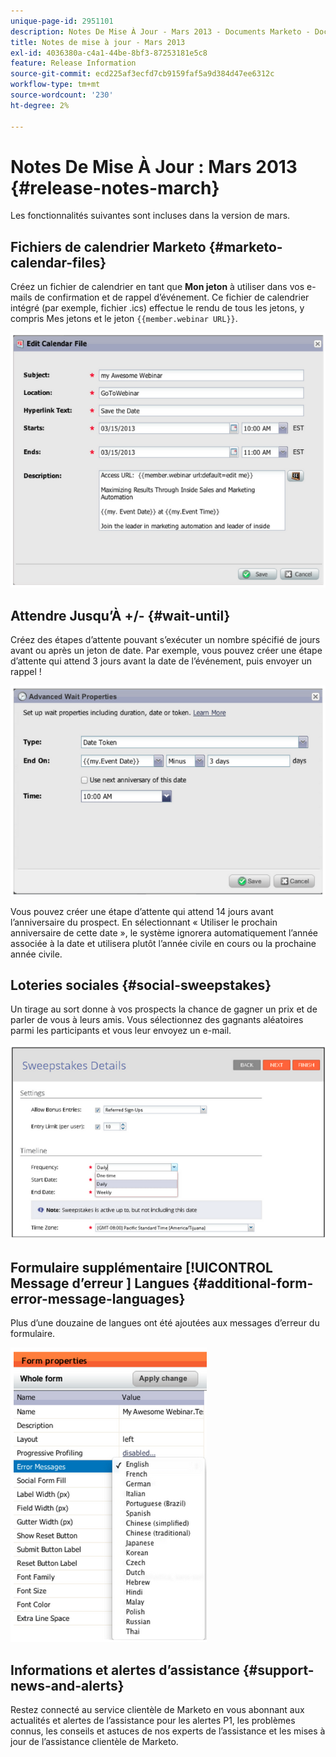 ```yaml
---
unique-page-id: 2951101
description: Notes De Mise À Jour - Mars 2013 - Documents Marketo - Documentation Du Produit
title: Notes de mise à jour - Mars 2013
exl-id: 4036380a-c4a1-44be-8bf3-87253181e5c8
feature: Release Information
source-git-commit: ecd225af3ecfd7cb9159faf5a9d384d47ee6312c
workflow-type: tm+mt
source-wordcount: '230'
ht-degree: 2%

---
```


# Notes De Mise À Jour : Mars 2013 {#release-notes-march}

Les fonctionnalités suivantes sont incluses dans la version de mars.

## Fichiers de calendrier Marketo {#marketo-calendar-files}

Créez un fichier de calendrier en tant que **Mon jeton** à utiliser dans vos e-mails de confirmation et de rappel d’événement. Ce fichier de calendrier intégré (par exemple, fichier .ics) effectue le rendu de tous les jetons, y compris Mes jetons et le jeton `{{member.webinar URL}}`.

![](assets/image2014-9-22-15-3a35-3a24.png)

## Attendre Jusqu’À +/- {#wait-until}

Créez des étapes d’attente pouvant s’exécuter un nombre spécifié de jours avant ou après un jeton de date. Par exemple, vous pouvez créer une étape d’attente qui attend 3 jours avant la date de l’événement, puis envoyer un rappel !

![](assets/image2014-9-22-15-3a35-3a44.png)

Vous pouvez créer une étape d’attente qui attend 14 jours avant l’anniversaire du prospect. En sélectionnant « Utiliser le prochain anniversaire de cette date », le système ignorera automatiquement l’année associée à la date et utilisera plutôt l’année civile en cours ou la prochaine année civile.

## Loteries sociales {#social-sweepstakes}

Un tirage au sort donne à vos prospects la chance de gagner un prix et de parler de vous à leurs amis. Vous sélectionnez des gagnants aléatoires parmi les participants et vous leur envoyez un e-mail.

![](assets/image2014-9-22-15-3a36-3a55.png)

## Formulaire supplémentaire [!UICONTROL &#x200B; Message d’erreur &#x200B;] Langues {#additional-form-error-message-languages}

Plus d’une douzaine de langues ont été ajoutées aux messages d’erreur du formulaire.

![](assets/image2014-9-22-15-3a37-3a25.png)

## Informations et alertes d’assistance {#support-news-and-alerts}

Restez connecté au service clientèle de Marketo en vous abonnant aux actualités et alertes de l’assistance pour les alertes P1, les problèmes connus, les conseils et astuces de nos experts de l’assistance et les mises à jour de l’assistance clientèle de Marketo.
